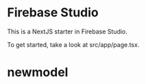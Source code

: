 # Firebase Studio

This is a NextJS starter in Firebase Studio.

To get started, take a look at src/app/page.tsx.
# newmodel
